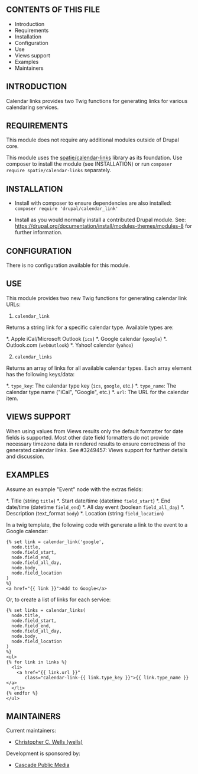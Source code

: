 CONTENTS OF THIS FILE
---------------------

 * Introduction
 * Requirements
 * Installation
 * Configuration
 * Use
 * Views support
 * Examples
 * Maintainers


INTRODUCTION
------------

Calendar links provides two Twig functions for generating links for various
calendaring services.


REQUIREMENTS
------------

This module does not require any additional modules outside of Drupal core.

This module uses the 
[spatie/calendar-links](https://packagist.org/packages/spatie/calendar-links)
library as its foundation. Use composer to install the module (see INSTALLATION)
or run `composer require spatie/calendar-links` separately.


INSTALLATION
------------

 * Install with composer to ensure dependencies are also installed: 
   `composer require 'drupal/calendar_link'`

 * Install as you would normally install a contributed Drupal module. See:
   https://drupal.org/documentation/install/modules-themes/modules-8
   for further information.


CONFIGURATION
-------------

There is no configuration available for this module.


USE
---

This module provides two new Twig functions for generating calendar link URLs:

1. `calendar_link`

Returns a string link for a specific calendar type. Available types are:

*. Apple iCal/Microsoft Outlook (`ics`)
*. Google calendar (`google`)
*. Outlook.com (`webOutlook`)
*. Yahoo! calendar (`yahoo`)

2. `calendar_links`

Returns an array of links for all available calendar types. Each array element
has the following keys/data:

*. `type_key`: The calendar type key (`ics`, `google`, etc.)
*. `type_name`: The calendar type name ("iCal", "Google", etc.)
*. `url`: The URL for the calendar item.


VIEWS SUPPORT
-------------

When using values from Views results only the default formatter for date fields
is supported. Most other date field formatters do not provide necessary timezone
data in rendered results to ensure correctness of the generated calendar links.
See #3249457: Views support for further details and discussion.


EXAMPLES
--------

Assume an example "Event" node with the extras fields:

*. Title (string `title`)
*. Start date/time (datetime `field_start`)
*. End date/time (datetime `field_end`)
*. All day event (boolean `field_all_day`)
*. Description (text_format `body`)
*. Location (string `field_location`)

In a twig template, the following code with generate a link to the event to a 
Google calendar:

```twig
{% set link = calendar_link('google', 
  node.title,
  node.field_start,
  node.field_end,
  node.field_all_day,
  node.body,
  node.field_location
)
%}
<a href="{{ link }}">Add to Google</a>
```

Or, to create a list of links for each service:

```twig
{% set links = calendar_links(
  node.title,
  node.field_start,
  node.field_end,
  node.field_all_day,
  node.body,
  node.field_location
)
%}
<ul>
{% for link in links %}
  <li>
    <a href="{{ link.url }}" 
       class="calendar-link-{{ link.type_key }}">{{ link.type_name }}</a>
  </li>
{% endfor %}
</ul>
```


MAINTAINERS
-----------

Current maintainers:

 * [Christopher C. Wells (wells)](https://www.drupal.org/u/wells)

Development is sponsored by:

 * [Cascade Public Media](https://www.drupal.org/cascade-public-media)
